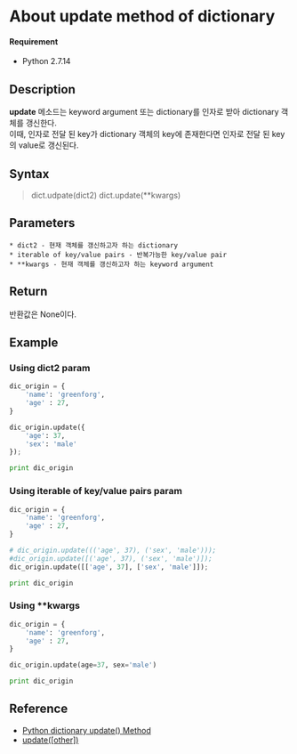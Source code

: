 # About update method of dictionary

#### Requirement

* Python 2.7.14

## Description

**update** 메소드는 keyword argument 또는 dictionary를 인자로 받아 dictionary 객체를 갱신한다.  
이때, 인자로 전달 된 key가 dictionary 객체의 key에 존재한다면 인자로 전달 된 key의 value로 갱신된다. 

## Syntax

> dict.udpate(dict2) 
> dict.update(**kwargs)

## Parameters

    * dict2 - 현재 객체를 갱신하고자 하는 dictionary
    * iterable of key/value pairs - 반복가능한 key/value pair 
    * **kwargs - 현재 객체를 갱신하고자 하는 keyword argument
    

## Return

반환값은 None이다. 


## Example

### Using dict2 param

```python
dic_origin = { 
    'name': 'greenforg',
    'age' : 27,
}

dic_origin.update({
    'age': 37,
    'sex': 'male'
});

print dic_origin
```

### Using iterable of key/value pairs param

```python
dic_origin = { 
    'name': 'greenforg',
    'age' : 27,
}

# dic_origin.update((('age', 37), ('sex', 'male')));
#dic_origin.update([('age', 37), ('sex', 'male')]);
dic_origin.update([['age', 37], ['sex', 'male']]);

print dic_origin
```

### Using **kwargs

```python
dic_origin = { 
    'name': 'greenforg',
    'age' : 27,
}

dic_origin.update(age=37, sex='male')

print dic_origin
```

## Reference

* [Python dictionary update() Method](https://www.tutorialspoint.com/python/dictionary_update.htm)
* [update([other])](https://docs.python.org/2/library/stdtypes.html#dict.update)
